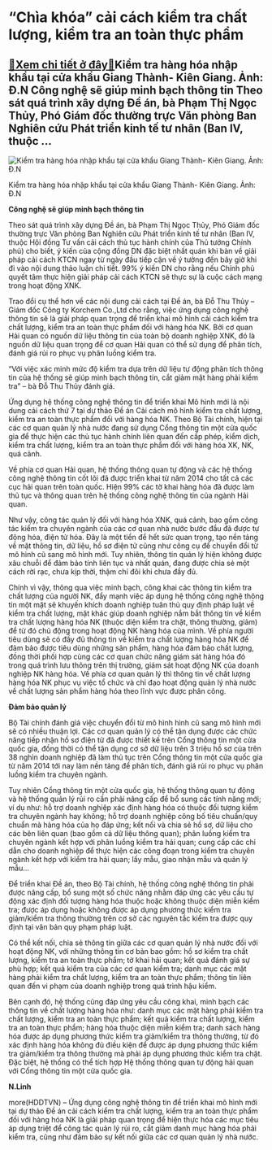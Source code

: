 “Chìa khóa” cải cách kiểm tra chất lượng, kiểm tra an toàn thực phẩm
====================================================================

[:gift:Xem chi tiết ở đây:gift:](https://hddtvn.com/chia-khoa-cai-cach-kiem-tra-chat-luong-kiem-tra-an-toan-thuc-pham/)Kiểm tra hàng hóa nhập khẩu tại cửa khẩu Giang Thành- Kiên Giang. Ảnh: Đ.N Công nghệ sẽ giúp minh bạch thông tin Theo sát quá trình xây dựng Đề án, bà Phạm Thị Ngọc Thủy, Phó Giám đốc thường trực Văn phòng Ban Nghiên cứu Phát triển kinh tế tư nhân (Ban IV, thuộc …
------------------------------------------------------------------------------------------------------------------------------------------------------------------------------------------------------------------------------------------------------------------------





![Kiểm tra hàng hóa nhập khẩu tại cửa khẩu Giang Thành- Kiên Giang. 	Ảnh: Đ.N](https://hddtvn.com/wp-content/uploads/2021/01/3119_4-0751_4-1444_20201029_1430410.jpg "Kiểm tra hàng hóa nhập khẩu tại cửa khẩu Giang Thành- Kiên Giang. 	Ảnh: Đ.N")


Kiểm tra hàng hóa nhập khẩu tại cửa khẩu Giang Thành- Kiên Giang. Ảnh: Đ.N



**Công nghệ sẽ giúp minh bạch thông tin**


Theo sát quá trình xây dựng Đề án, bà Phạm Thị Ngọc Thủy, Phó Giám đốc thường trực Văn phòng Ban Nghiên cứu Phát triển kinh tế tư nhân (Ban IV, thuộc Hội đồng Tư vấn cải cách thủ tục hành chính của Thủ tướng Chính phủ) cho biết, ý kiến của cộng đồng DN đặc biệt nhất quán khi bàn về giải pháp cải cách KTCN ngay từ ngày đầu tiếp cận về ý tưởng đến bây giờ khi đi vào nội dung thảo luận chi tiết. 99% ý kiến DN cho rằng nếu Chính phủ quyết tâm thực hiện giải pháp cải cách KTCN sẽ thực sự là cuộc cách mạng trong hoạt động XNK.


Trao đổi cụ thể hơn về các nội dung cải cách tại Đề án, bà Đỗ Thu Thủy – Giám đốc Công ty Korchem Co.,Ltd cho rằng, việc ứng dụng công nghệ thông tin sẽ là giải pháp quan trọng để triển khai mô hình cải cách kiểm tra chất lượng, kiểm tra an toàn thực phẩm đối với hàng hóa NK. Bởi cơ quan Hải quan có nguồn dữ liệu thông tin của toàn bộ doanh nghiệp XNK, đó là nguồn dữ liệu quan trọng để cơ quan Hải quan có thể sử dụng để phân tích, đánh giá rủi ro phục vụ phân luồng kiểm tra.


“Với việc xác minh mức độ kiểm tra dựa trên dữ liệu tự động phân tích thông tin của hệ thống sẽ giúp minh bạch thông tin, cắt giảm mặt hàng phải kiểm tra” – bà Đỗ Thu Thủy đánh giá.


Ứng dụng hệ thống công nghệ thông tin để triển khai Mô hình mới là nội dung cải cách thứ 7 tại dự thảo Đề án Cải cách mô hình kiểm tra chất lượng, kiểm tra an toàn thực phẩm đối với hàng hóa NK. Theo Bộ Tài chính, hiện tại các cơ quan quản lý nhà nước đang sử dụng Cổng thông tin một cửa quốc gia để thực hiện các thủ tục hành chính liên quan đến cấp phép, kiểm dịch, kiểm tra chất lượng, kiểm tra an toàn thực phẩm đối với hàng hóa XK, NK, quá cảnh.


Về phía cơ quan Hải quan, hệ thống thông quan tự động và các hệ thống công nghệ thông tin cốt lõi đã được triển khai từ năm 2014 cho tất cả các cục hải quan trên toàn quốc. Hiện 99% các tờ khai hàng hóa đã được làm thủ tục và thông quan trên hệ thống công nghệ thông tin của ngành Hải quan.


Như vậy, công tác quản lý đối với hàng hóa XNK, quá cảnh, bao gồm công tác kiểm tra chuyên ngành của các cơ quan nhà nước bước đầu đã được tự động hóa, điện tử hóa. Đây là một tiền đề hết sức quan trọng, tạo nền tảng về mặt thông tin, dữ liệu, hồ sơ điện tử cũng như công cụ để chuyển đổi từ mô hình cũ sang mô hình mới. Tuy nhiên, thông tin quản lý hiện không được xâu chuỗi để đảm bảo tính liên tục và nhất quán, đang được chia sẻ một cách rời rạc, chưa kịp thời, thậm chí đôi khi chưa đầy đủ.


Chính vì vậy, thông qua việc minh bạch, công khai các thông tin kiểm tra chất lượng của người NK, đẩy mạnh việc áp dụng hệ thống công nghệ thông tin một mặt sẽ khuyến khích doanh nghiệp tuân thủ quy định pháp luật về kiểm tra chất lượng, mặt khác giúp doanh nghiệp nắm bắt thông tin về kiểm tra chất lượng hàng hóa NK (thuộc diện kiểm tra chặt, thông thường, giảm) để từ đó chủ động trong hoạt động NK hàng hóa của mình. Về phía người tiêu dùng sẽ có đầy đủ thông tin về kiểm tra chất lượng hàng hóa NK để đảm bảo được tiêu dùng những sản phẩm, hàng hóa đảm bảo chất lượng, đồng thời phối hợp cùng các cơ quan chức năng giám sát hàng hóa đó trong quá trình lưu thông trên thị trường, giám sát hoạt động NK của doanh nghiệp NK hàng hóa. Về phía cơ quan quản lý thì thông tin về chất lượng hàng hóa NK phục vụ việc tổ chức và chỉ đạo hoạt động quản lý nhà nước về chất lượng sản phẩm hàng hóa theo lĩnh vực được phân công.


**Đảm bảo quản lý**


Bộ Tài chính đánh giá việc chuyển đổi từ mô hình hình cũ sang mô hình mới sẽ có nhiều thuận lợi. Các cơ quan quản lý có thể tận dụng được các chức năng tiếp nhận hồ sơ điện tử đã được thiết kế trên Cổng thông tin một cửa quốc gia, đồng thời có thể tận dụng cơ sở dữ liệu trên 3 triệu hồ sơ của trên 38 nghìn doanh nghiệp đã làm thủ tục trên Cổng thông tin một cửa quốc gia từ năm 2014 tới nay làm nền tảng để phân tích, đánh giá rủi ro phục vụ phân luồng kiểm tra chuyên ngành.


Tuy nhiên Cổng thông tin một cửa quốc gia, hệ thống thông quan tự động và hệ thống quản lý rủi ro cần phải nâng cấp để bổ sung các tính năng mới; ví dụ như: hỗ trợ doanh nghiệp xác định hàng hóa có thuộc đối tượng kiểm tra chuyên ngành hay không; hỗ trợ doanh nghiệp công bố tiêu chuẩn/quy chuẩn mà hàng hóa của họ đáp ứng; kết nối và chia sẻ hồ sơ, dữ liệu cho các bên liên quan (bao gồm cả dữ liệu thông quan); phân luồng kiểm tra chuyên ngành kết hợp với phân luồng kiểm tra hải quan; cung cấp các chỉ dẫn cho doanh nghiệp để thực hiện các công đoạn trong kiểm tra chuyên ngành kết hợp với kiểm tra hải quan; lấy mẫu, giao nhận mẫu và quản lý mẫu…


Để triển khai Đề án, theo Bộ Tài chính, hệ thống công nghệ thông tin phải được nâng cấp, bổ sung một số chức năng nhằm đáp ứng các yêu cầu tự động xác định đối tượng hàng hóa thuộc hoặc không thuộc diện miễn kiểm tra; được áp dụng hoặc không được áp dụng phương thức kiểm tra giảm/kiểm tra thông thường trên cơ sở các nguyên tắc kiểm tra được quy định tại văn bản quy phạm pháp luật.


Có thể kết nối, chia sẻ thông tin giữa các cơ quan quản lý nhà nước đối với hoạt động NK, với những thông tin cơ bản bao gồm: hồ sơ kiểm tra chất lượng, kiểm tra an toàn thực phẩm; tờ khai hải quan; kết quả đánh giá sự phù hợp; kết quả kiểm tra của các cơ quan kiểm tra; danh mục các mặt hàng phải kiểm tra chất lượng, kiểm tra an toàn thực phẩm; thông tin liên quan đến vi phạm của doanh nghiệp trong quá trình hậu kiểm.


Bên cạnh đó, hệ thống cũng đáp ứng yêu cầu công khai, minh bạch các thông tin về chất lượng hàng hóa như: danh mục các mặt hàng phải kiểm tra chất lượng, kiểm tra an toàn thực phẩm; kết quả kiểm tra chất lượng, kiểm tra an toàn thực phẩm; hàng hóa thuộc diện miễn kiểm tra; danh sách hàng hóa được áp dụng phương thức kiểm tra giảm/kiểm tra thông thường, từ đó xác định hàng hóa không đủ điều kiện để được áp dụng phương thức kiểm tra giảm/kiểm tra thông thường mà phải áp dụng phương thức kiểm tra chặt. Đặc biệt, hệ thống có thể tích hợp Hệ thống thông quan tự động hải quan với Cổng thông tin một cửa quốc gia.




**N.Linh**



more(HDDTVN) – Ứng dụng công nghệ thông tin để triển khai mô hình mới tại dự thảo Đề án cải cách kiểm tra chất lượng, kiểm tra an toàn thực phẩm đối với hàng hóa NK là giải pháp quan trọng để hiện thực hóa các mục tiêu áp dụng triệt để công tác quản lý rủi ro, cắt giảm danh mục hàng hóa phải kiểm tra, cũng như đảm bảo sự kết nối giữa các cơ quan quản lý nhà nước.

